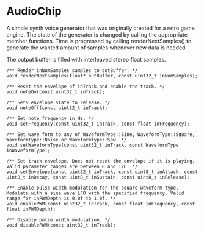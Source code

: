 # AudioChip

A simple synth voice generator that was originally created for a retro game engine. The state of the generator is changed by calling the appropriate member functions. Time is progressed by calling renderNextSamples() to generate the wanted amount of samples whenever new data is needed. 

The output buffer is filled with interleaved stereo float samples.

```
/** Render inNumSamples samples to outBuffer. */
void renderNextSamples(float* outBuffer, const uint32_t inNumSamples);

/** Reset the envelope of inTrack and enable the track. */
void noteOn(const uint32_t inTrack);

/** Sets envelope state to release. */
void noteOff(const uint32_t inTrack);

/** Set note frequency in Hz. */
void setFrequency(const uint32_t inTrack, const float inFrequency);

/** Set wave form to any of WaveformType::Sine, WaveformType::Square, WaveformType::Noise or WaveformType::Saw. */
void setWaveformType(const uint32_t inTrack, const WaveformType inWaveformType);

/** Set track envelope. Does not reset the envelope if it is playing. Valid parameter ranges are between 0 and 126. */
void setEnvelope(const uint32_t inTrack, const uint8_t inAttack, const uint8_t inDecay, const uint8_t inSustain, const uint8_t inRelease);

/** Enable pulse width modulation for the square waveform type. Modulate with a sine wave LFO with the specified frequency. Valid range for inPWMDepth is 0.0f to 1.0f. */
void enablePWM(const uint32_t inTrack, const float inFrequency, const float inPWMDepth);

/** Disable pulse width modulation. */
void disablePWM(const uint32_t inTrack);
```
